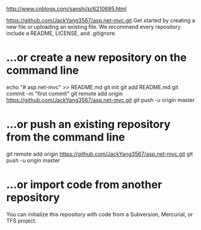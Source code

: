 http://www.cnblogs.com/sanshi/p/6210695.html


https://github.com/JackYang3567/asp.net-mvc.git
Get started by creating a new file or uploading an existing file. We recommend every repository include a README, LICENSE, and .gitignore.

# …or create a new repository on the command line
echo "# asp.net-mvc" >> README.md
git init
git add README.md
git commit -m "first commit"
git remote add origin https://github.com/JackYang3567/asp.net-mvc.git
git push -u origin master
# …or push an existing repository from the command line
git remote add origin https://github.com/JackYang3567/asp.net-mvc.git
git push -u origin master
# …or import code from another repository
You can initialize this repository with code from a Subversion, Mercurial, or TFS project.

